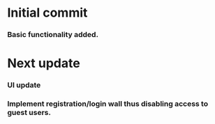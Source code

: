 # Initial commit
  ### Basic functionality added.
  
  
# Next update
  ### UI update
  ### Implement registration/login wall thus disabling access to guest users.
